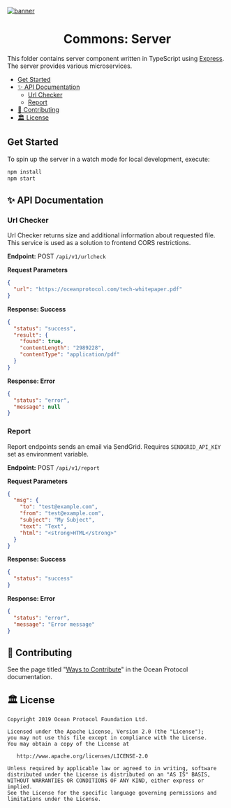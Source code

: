 [![banner](https://raw.githubusercontent.com/oceanprotocol/art/master/github/repo-banner%402x.png)](https://oceanprotocol.com)

<h1 align="center">Commons: Server</h1>

This folder contains server component written in TypeScript using [Express](https://expressjs.com). The server provides various microservices.

- [Get Started](#Get-Started)
- [✨ API Documentation](#-API-Documentation)
  - [Url Checker](#Url-Checker)
  - [Report](#Report)
- [🎁 Contributing](#-Contributing)
- [🏛 License](#-License)

## Get Started

To spin up the server in a watch mode for local development, execute:

```bash
npm install
npm start
```

## ✨ API Documentation

### Url Checker

Url Checker returns size and additional information about requested file. This service is used as a solution to frontend CORS restrictions.

**Endpoint:** POST `/api/v1/urlcheck`

**Request Parameters**

```json
{
  "url": "https://oceanprotocol.com/tech-whitepaper.pdf"
}
```

**Response: Success**

```json
{
  "status": "success",
  "result": {
    "found": true,
    "contentLength": "2989228",
    "contentType": "application/pdf"
  }
}
```

**Response: Error**

```json
{
  "status": "error",
  "message": null
}
```

### Report

Report endpoints sends an email via SendGrid. Requires `SENDGRID_API_KEY` set as environment variable.

**Endpoint:** POST `/api/v1/report`

**Request Parameters**

```json
{
  "msg": {
    "to": "test@example.com",
    "from": "test@example.com",
    "subject": "My Subject",
    "text": "Text",
    "html": "<strong>HTML</strong>"
  }
}
```

**Response: Success**

```json
{
  "status": "success"
}
```

**Response: Error**

```json
{
  "status": "error",
  "message": "Error message"
}
```

## 🎁 Contributing

See the page titled "[Ways to Contribute](https://docs.oceanprotocol.com/concepts/contributing/)" in the Ocean Protocol documentation.

## 🏛 License

```text
Copyright 2019 Ocean Protocol Foundation Ltd.

Licensed under the Apache License, Version 2.0 (the "License");
you may not use this file except in compliance with the License.
You may obtain a copy of the License at

   http://www.apache.org/licenses/LICENSE-2.0

Unless required by applicable law or agreed to in writing, software
distributed under the License is distributed on an "AS IS" BASIS,
WITHOUT WARRANTIES OR CONDITIONS OF ANY KIND, either express or implied.
See the License for the specific language governing permissions and
limitations under the License.
```
